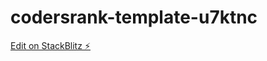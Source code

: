 # codersrank-template-u7ktnc

[Edit on StackBlitz ⚡️](https://stackblitz.com/edit/codersrank-template-u7ktnc)